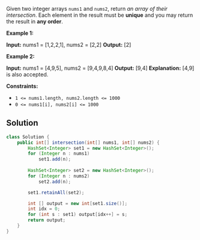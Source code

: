 Given two integer arrays `nums1` and `nums2`, return _an array of their intersection_. Each element in the result must be **unique** and you may return the result in **any order**.

**Example 1:**

**Input:** nums1 = [1,2,2,1], nums2 = [2,2]
**Output:** [2]

**Example 2:**

**Input:** nums1 = [4,9,5], nums2 = [9,4,9,8,4]
**Output:** [9,4]
**Explanation:** [4,9] is also accepted.

**Constraints:**

- `1 <= nums1.length, nums2.length <= 1000`
- `0 <= nums1[i], nums2[i] <= 1000`

## Solution

```java
class Solution {
    public int[] intersection(int[] nums1, int[] nums2) {
        HashSet<Integer> set1 = new HashSet<Integer>();
        for (Integer n : nums1) 
            set1.add(n);
        
        HashSet<Integer> set2 = new HashSet<Integer>();
        for (Integer n : nums2) 
            set2.add(n);

        set1.retainAll(set2);

        int [] output = new int[set1.size()];
        int idx = 0;
        for (int s : set1) output[idx++] = s;
        return output;
    }
}
```
